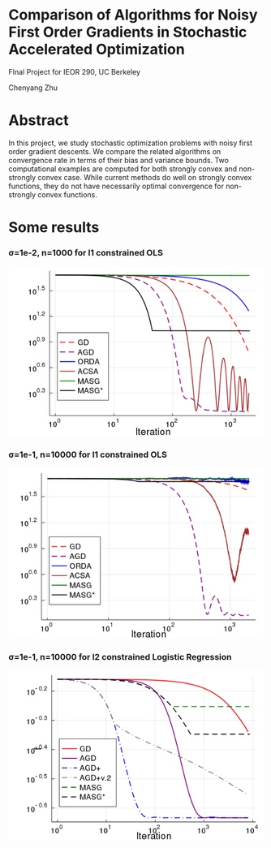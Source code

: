 # Comparison of Algorithms for Noisy First Order Gradients in Stochastic Accelerated Optimization

FInal Project for IEOR 290, UC Berkeley

Chenyang Zhu

# Abstract
In this project, we study stochastic optimization problems with noisy first order gradient descents. We compare the related algorithms on convergence rate in terms of their bias and variance bounds. Two computational examples are computed for both strongly convex and non-strongly convex case. While current methods do well on strongly convex functions, they do not have necessarily optimal convergence for non-strongly convex functions.

# Some results

### σ=1e-2, n=1000 for l1 constrained OLS
![pics](https://github.com/chenyangzhu/noisy-gradients/raw/master/figures/non_sc_1000_3.png)

### σ=1e-1, n=10000 for l1 constrained OLS
![pics](https://github.com/chenyangzhu/noisy-gradients/raw/master/figures/non_sc_10000_2.png)


### σ=1e-1, n=10000 for l2 constrained Logistic Regression
![pics](https://github.com/chenyangzhu/noisy-gradients/raw/master/figures/10000_2.png)
